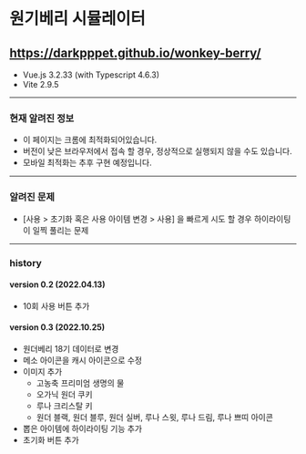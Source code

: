 # 원기베리 시뮬레이터

## https://darkpppet.github.io/wonkey-berry/

* Vue.js 3.2.33 (with Typescript 4.6.3)
* Vite 2.9.5

---

### 현재 알려진 정보
- 이 페이지는 크롬에 최적화되어있습니다.
- 버전이 낮은 브라우저에서 접속 할 경우, 정상적으로 실행되지 않을 수도 있습니다.
- 모바일 최적화는 추후 구현 예정입니다.

---

### 알려진 문제
- [사용 > 초기화 혹은 사용 아이템 변경 > 사용] 을 빠르게 시도 할 경우 하이라이팅이 일찍 풀리는 문제

---

### history
#### version 0.2 (2022.04.13)
* 10회 사용 버튼 추가

#### version 0.3 (2022.10.25)
* 원더베리 18기 데이터로 변경
* 메소 아이콘을 캐시 아이콘으로 수정
* 이미지 추가
  - 고농축 프리미엄 생명의 물
  - 오가닉 원더 쿠키
  - 루나 크리스탈 키
  - 원더 블랙, 원더 블루, 원더 실버, 루나 스윗, 루나 드림, 루나 쁘띠 아이콘
* 뽑은 아이템에 하이라이팅 기능 추가
* 초기화 버튼 추가
